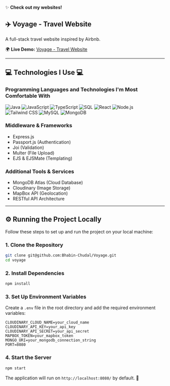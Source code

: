 ✨ **Check out my websites!**

## ✈️ Voyage - Travel Website
A full-stack travel website inspired by Airbnb.

🌍 **Live Demo:** [Voyage - Travel Website](https://voyage-3cv6.onrender.com)



---

## 💻 Technologies I Use 💻
### Programming Languages and Technologies I'm Most Comfortable With
![Java](https://img.shields.io/badge/Java-ED8B00?style=for-the-badge&logo=java&logoColor=white)
![JavaScript](https://img.shields.io/badge/JavaScript-F7DF1E?style=for-the-badge&logo=javascript&logoColor=black)
![TypeScript](https://img.shields.io/badge/TypeScript-3178C6?style=for-the-badge&logo=typescript&logoColor=white)
![SQL](https://img.shields.io/badge/SQL-4479A1?style=for-the-badge&logo=postgresql&logoColor=white)
![React](https://img.shields.io/badge/React-61DAFB?style=for-the-badge&logo=react&logoColor=black)
![Node.js](https://img.shields.io/badge/Node.js-43853D?style=for-the-badge&logo=node.js&logoColor=white)
![Tailwind CSS](https://img.shields.io/badge/TailwindCSS-38B2AC?style=for-the-badge&logo=tailwind-css&logoColor=white)
![MySQL](https://img.shields.io/badge/MySQL-4479A1?style=for-the-badge&logo=mysql&logoColor=white)
![MongoDB](https://img.shields.io/badge/MongoDB-4EA94B?style=for-the-badge&logo=mongodb&logoColor=white)

### Middleware & Frameworks
- Express.js
- Passport.js (Authentication)
- Joi (Validation)
- Multer (File Upload)
- EJS & EJSMate (Templating)

### Additional Tools & Services
- MongoDB Atlas (Cloud Database)
- Cloudinary (Image Storage)
- MapBox API (Geolocation)
- RESTful API Architecture

---

## ⚙️ Running the Project Locally
Follow these steps to set up and run the project on your local machine:

### **1. Clone the Repository**
```bash
git clone git@github.com:Bhabin-Chudal/Voyage.git
cd voyage
```

### **2. Install Dependencies**
```bash
npm install
```

### **3. Set Up Environment Variables**
Create a `.env` file in the root directory and add the required environment variables:
```env
CLOUDINARY_CLOUD_NAME=your_cloud_name
CLOUDINARY_API_KEY=your_api_key
CLOUDINARY_API_SECRET=your_api_secret
MAPBOX_TOKEN=your_mapbox_token
MONGO_URI=your_mongodb_connection_string
PORT=8080
```

### **4. Start the Server**
```bash
npm start
```

The application will run on `http://localhost:8080/` by default. 🚀
